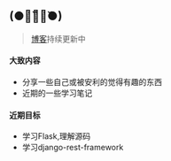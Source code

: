 ## (●･̆⍛･̆●)

> <a href='https://www.wzmmmmj.com'>博客</a>持续更新中

#### 大致内容

- 分享一些自己或被安利的觉得有趣的东西
- 近期的一些学习笔记

#### 近期目标

- 学习Flask,理解源码
- 学习django-rest-framework

